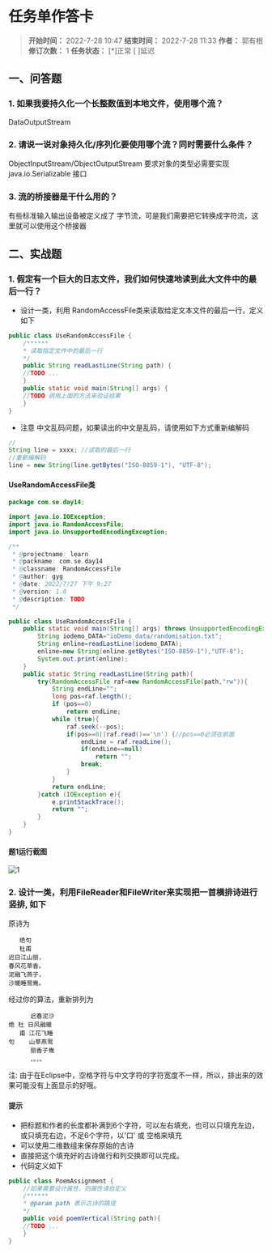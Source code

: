 [//]: # (注释
  Date: 2022-07-26 10:29:53
  LastEditors: gyg
  LastEditTime: 2022-07-28 01:31:32
  FilePath: \note\郭有根-第十四章作业.md
)

# 任务单作答卡

>**开始时间：** 2022-7-28 10:47 **结束时间：** 2022-7-28 11:33
**作者：** 郭有根 **修订次数：** 1 **任务状态：** [*]正常 [ ]延迟

## 一、问答题

### 1. 如果我要持久化一个长整数值到本地文件，使用哪个流？

DataOutputStream

### 2. 请说一说对象持久化/序列化要使用哪个流？同时需要什么条件？

ObjectInputStream/ObjectOutputStream
要求对象的类型必需要实现 java.io.Serializable 接口

### 3. 流的桥接器是干什么用的？

有些标准输入输出设备被定义成了 字节流，可是我们需要把它转换成字符流，这里就可以使用这个桥接器

## 二、实战题

### 1. 假定有一个巨大的日志文件，我们如何快速地读到此大文件中的最后一行？

- 设计一类，利用 RandomAccessFile类来读取给定文本文件的最后一行，定义如下

```java
public class UseRandomAccessFile {
    /******
    * 读取指定文件中的最后一行
    */
    public String readLastLine(String path) {
    //TODO ...
    }
    public static void main(String[] args) {
    //TODO 调用上面的方法来验证结果
    }
}
```

- 注意 中文乱码问题，如果读出的中文是乱码，请使用如下方式重新编解码

```java
//
String line = xxxx; //读取的最后一行
//重新编解码
line = new String(line.getBytes("ISO-8859-1"), "UTF-8");
```

#### UseRandomAccessFile类

```java
package com.se.day14;

import java.io.IOException;
import java.io.RandomAccessFile;
import java.io.UnsupportedEncodingException;

/**
 * @projectname: learn
 * @packname: com.se.day14
 * @classname: RandomAccessFile
 * @author: gyg
 * @date: 2022/7/27 下午 9:27
 * @version: 1.0
 * @description: TODO
 */

public class UseRandomAccessFile {
    public static void main(String[] args) throws UnsupportedEncodingException {
        String iodemo_DATA="ioDemo_data/randomisation.txt";
        String enline=readLastLine(iodemo_DATA);
        enline=new String(enline.getBytes("ISO-8859-1"),"UTF-8");
        System.out.print(enline);
    }
    public static String readLastLine(String path){
        try(RandomAccessFile raf=new RandomAccessFile(path,"rw")){
            String endLine="";
            long pos=raf.length();
            if (pos==0)
                return endLine;
            while (true){
                raf.seek(--pos);
                if(pos==0||raf.read()=='\n') {//pos==0必须在前面
                    endLine = raf.readLine();
                    if(endLine==null)
                        return "";
                    break;
                }
            }
            return endLine;
        }catch (IOException e){
            e.printStackTrace();
            return "";
        }
    }
}
```

#### 题1运行截图

![1](https://s2.loli.net/2022/07/28/CYIKQLSltHhg8Zs.png)


### 2. 设计一类，利用FileReader和FileWriter来实现把一首横排诗进行 竖排, 如下

原诗为

```gushi
   绝句    
   杜甫    
迟日江山丽，
春风花草香。
泥融飞燕子，
沙暖睡鸳鸯。
```

经过你的算法，重新排列为

```gushi
      迟春泥沙
绝 杜 日风融暖
   甫 江花飞睡
句    山草燕鸳
      丽香子鸯
      ，。，。
```

注: 由于在Eclipse中，空格字符与中文字符的字符宽度不一样，所以，排出来的效果可能没有上面显示的好哦。

#### 提示

- 把标题和作者的长度都补满到6个字符，可以左右填充，也可以只填充左边，或只填充右边，不足6个字符，以'口' 或 空格来填充
- 可以使用二维数组来保存原始的古诗
- 直接把这个填充好的古诗做行和列交换即可以完成。
- 代码定义如下

```java
public class PoemAssignment {
    //如果需要设计属性，则属性请自定义
    /******
    * @param path 表示古诗的路径
    */
    public void poemVertical(String path){
    //TODO ...
    }
}
```
